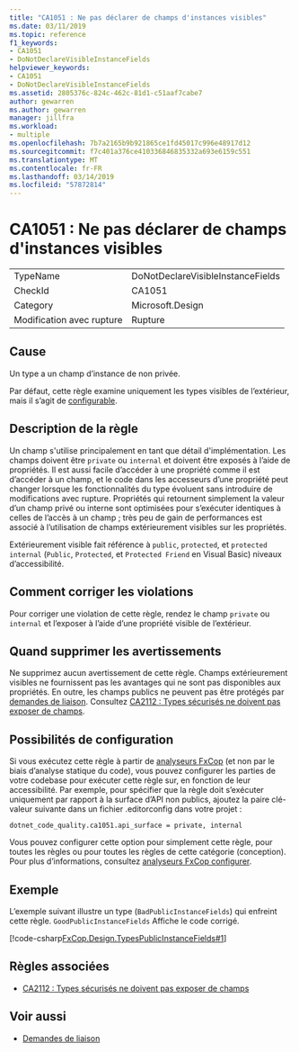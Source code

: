 ```yaml
---
title: "CA1051 : Ne pas déclarer de champs d'instances visibles"
ms.date: 03/11/2019
ms.topic: reference
f1_keywords:
- CA1051
- DoNotDeclareVisibleInstanceFields
helpviewer_keywords:
- CA1051
- DoNotDeclareVisibleInstanceFields
ms.assetid: 2805376c-824c-462c-81d1-c51aaf7cabe7
author: gewarren
ms.author: gewarren
manager: jillfra
ms.workload:
- multiple
ms.openlocfilehash: 7b7a2165b9b921865ce1fd45017c996e48917d12
ms.sourcegitcommit: f7c401a376ce410336846835332a693e6159c551
ms.translationtype: MT
ms.contentlocale: fr-FR
ms.lasthandoff: 03/14/2019
ms.locfileid: "57872814"
---
```

# <a name="ca1051-do-not-declare-visible-instance-fields"></a>CA1051 : Ne pas déclarer de champs d'instances visibles

|||
|-|-|
|TypeName|DoNotDeclareVisibleInstanceFields|
|CheckId|CA1051|
|Category|Microsoft.Design|
|Modification avec rupture|Rupture|

## <a name="cause"></a>Cause

Un type a un champ d’instance de non privée.

Par défaut, cette règle examine uniquement les types visibles de l’extérieur, mais il s’agit de [configurable](#configurability).

## <a name="rule-description"></a>Description de la règle

Un champ s'utilise principalement en tant que détail d'implémentation. Les champs doivent être `private` ou `internal` et doivent être exposés à l’aide de propriétés. Il est aussi facile d’accéder à une propriété comme il est d’accéder à un champ, et le code dans les accesseurs d’une propriété peut changer lorsque les fonctionnalités du type évoluent sans introduire de modifications avec rupture. Propriétés qui retournent simplement la valeur d’un champ privé ou interne sont optimisées pour s’exécuter identiques à celles de l’accès à un champ ; très peu de gain de performances est associé à l’utilisation de champs extérieurement visibles sur les propriétés.

Extérieurement visible fait référence à `public`, `protected`, et `protected internal` (`Public`, `Protected`, et `Protected Friend` en Visual Basic) niveaux d’accessibilité.

## <a name="how-to-fix-violations"></a>Comment corriger les violations

Pour corriger une violation de cette règle, rendez le champ `private` ou `internal` et l’exposer à l’aide d’une propriété visible de l’extérieur.

## <a name="when-to-suppress-warnings"></a>Quand supprimer les avertissements

Ne supprimez aucun avertissement de cette règle. Champs extérieurement visibles ne fournissent pas les avantages qui ne sont pas disponibles aux propriétés. En outre, les champs publics ne peuvent pas être protégés par [demandes de liaison](/dotnet/framework/misc/link-demands). Consultez [CA2112 : Types sécurisés ne doivent pas exposer de champs](../code-quality/ca2112-secured-types-should-not-expose-fields.md).

## <a name="configurability"></a>Possibilités de configuration

Si vous exécutez cette règle à partir de [analyseurs FxCop](install-fxcop-analyzers.md) (et non par le biais d’analyse statique du code), vous pouvez configurer les parties de votre codebase pour exécuter cette règle sur, en fonction de leur accessibilité. Par exemple, pour spécifier que la règle doit s’exécuter uniquement par rapport à la surface d’API non publics, ajoutez la paire clé-valeur suivante dans un fichier .editorconfig dans votre projet :

```
dotnet_code_quality.ca1051.api_surface = private, internal
```

Vous pouvez configurer cette option pour simplement cette règle, pour toutes les règles ou pour toutes les règles de cette catégorie (conception). Pour plus d’informations, consultez [analyseurs FxCop configurer](configure-fxcop-analyzers.md).

## <a name="example"></a>Exemple

L’exemple suivant illustre un type (`BadPublicInstanceFields`) qui enfreint cette règle. `GoodPublicInstanceFields` Affiche le code corrigé.

[!code-csharp[FxCop.Design.TypesPublicInstanceFields#1](../code-quality/codesnippet/CSharp/ca1051-do-not-declare-visible-instance-fields_1.cs)]

## <a name="related-rules"></a>Règles associées

- [CA2112 : Types sécurisés ne doivent pas exposer de champs](../code-quality/ca2112-secured-types-should-not-expose-fields.md)

## <a name="see-also"></a>Voir aussi

- [Demandes de liaison](/dotnet/framework/misc/link-demands)